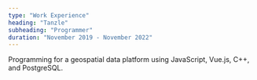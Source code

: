 ```yaml
---
type: "Work Experience"
heading: "Tanzle"
subheading: "Programmer"
duration: "November 2019 - November 2022"
---
```


Programming for a geospatial data platform using JavaScript, Vue.js, C++, and PostgreSQL.
